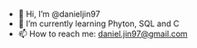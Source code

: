 - 👋 Hi, I’m @danieljin97
- 🌱 I’m currently learning Phyton, SQL and C
- 📫 How to reach me: daniel.jin97@gmail.com

<!---
danieljin97/danieljin97 is a ✨ special ✨ repository because its `README.md` (this file) appears on your GitHub profile.
You can click the Preview link to take a look at your changes.
--->
